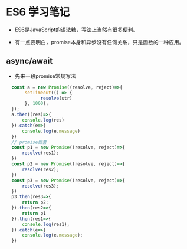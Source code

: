 # ES6 学习笔记

* ES6是JavaScript的语法糖，写法上当然有很多便利。

* 有一点要明白，promise本身和异步没有任何关系，只是函数的一种应用。

## async/await

- 先来一段promise常规写法

```js
  const a = new Promise((resolve, reject)=>{
       setTimeout(() => {
             resolve(str)
       }, 1000);
  });
  a.then((res)=>{
      console.log(res)
  }).catch(e=>{
      console.log(e.message)
  })
  // promise嵌套
  const p1 = new Promise((resolve, reject)=>{
      resolve(res1);
  })
  const p2 = new Promise((resolve, reject)=>{
      resolve(res2);
  })
  const p3 = new Promise((resolve, reject)=>{
      resolve(res3);
  })
  p3.then(res3=>{
      return p2;
  }).then(res2=>{
      return p1
  }).then(res1=>{
      console.log(res1);
  }).catch(e=>{
      console.log(e.message);
  })
```


